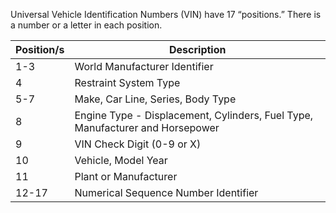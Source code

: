 Universal Vehicle Identification Numbers (VIN) have 17 “positions.”
There is a number or a letter in each position.

| Position/s | Description                                                                   |
| ---------- | ----------------------------------------------------------------------------- |
| 1-3        | World Manufacturer Identifier                                                 |
| 4          | Restraint System Type                                                         |
| 5-7        | Make, Car Line, Series, Body Type                                             |
| 8          | Engine Type - Displacement, Cylinders, Fuel Type, Manufacturer and Horsepower |
| 9          | VIN Check Digit (0-9 or X)                                                    |
| 10         | Vehicle, Model Year                                                           |
| 11         | Plant or Manufacturer                                                         |
| 12-17      | Numerical Sequence Number Identifier                                          |
